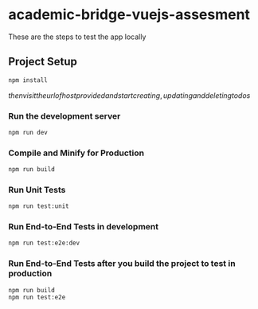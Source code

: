 # academic-bridge-vuejs-assesment

These are the steps to test the app locally

## Project Setup

```sh
npm install
```

$`then visit the url of host provided and start creating, updating and deleting todos`$

### Run the development server

```sh
npm run dev
```

### Compile and Minify for Production

```sh
npm run build
```

### Run Unit Tests

```sh
npm run test:unit
```

### Run End-to-End Tests in development

```sh
npm run test:e2e:dev
```

### Run End-to-End Tests after you build the project to test in production

```sh
npm run build
npm run test:e2e
```
